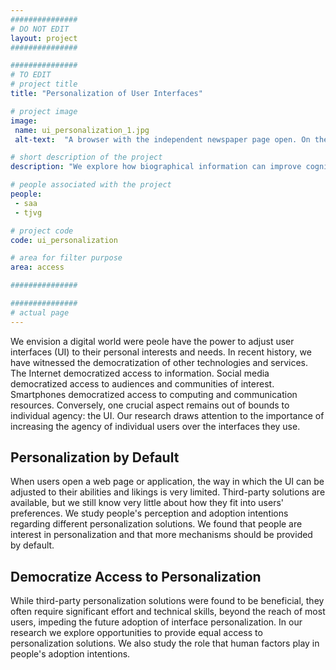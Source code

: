 ```yaml
---
###############
# DO NOT EDIT
layout: project
###############

###############
# TO EDIT
# project title
title: "Personalization of User Interfaces"

# project image
image:
 name: ui_personalization_1.jpg
 alt-text:  "A browser with the independent newspaper page open. On the right side a window where we can read: change what you wish. It has the options change sizes, change colours, order elements, remove elements and more options."  # provide a short description for the image #a11y

# short description of the project
description: "We explore how biographical information can improve cognitive stimulation and design interactive platforms to support people with dementia, clinicians, and families."

# people associated with the project
people:
 - saa
 - tjvg

# project code
code: ui_personalization

# area for filter purpose
area: access

###############

###############
# actual page
---
```

We envision a digital world were peole have the power to adjust user interfaces (UI) to their personal interests and needs. In recent history, we have witnessed the democratization of other technologies and services. The Internet democratized access to information. Social media democratized access to audiences and communities of interest. Smartphones democratized access to computing and communication resources. Conversely, one crucial aspect remains out of bounds to individual agency: the UI. Our research draws attention to the importance of increasing the agency of individual users over the interfaces they use.

## Personalization by Default

When users open a web page or application, the way in which the UI can be adjusted to their abilities and likings is very limited. Third-party solutions are available, but we still know very little about how they fit into users' preferences. We study people's perception and adoption intentions regarding different personalization solutions. We found that people are interest in personalization and that more mechanisms should be provided by default.

## Democratize Access to Personalization
While third-party personalization solutions were found to be beneficial, they often require significant effort and technical skills, beyond the reach of most users, impeding the future adoption of interface personalization. In our research we explore opportunities to provide equal access to personalization solutions. We also study the role that human factors play in people's adoption intentions. 